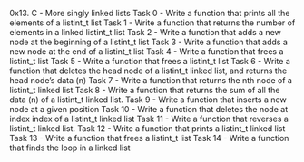 0x13. C - More singly linked lists
Task 0 - Write a function that prints all the elements of a listint_t list
Task 1 - Write a function that returns the number of elements in a linked listint_t list
Task 2 - Write a function that adds a new node at the beginning of a listint_t list
Task 3 - Write a function that adds a new node at the end of a listint_t list
Task 4 - Write a function that frees a listint_t list
Task 5 - Write a function that frees a listint_t list
Task 6 - Write a function that deletes the head node of a listint_t linked list, and returns the head node’s data (n)
Task 7 - Write a function that returns the nth node of a listint_t linked list
Task 8 - Write a function that returns the sum of all the data (n) of a listint_t linked list.
Task 9 - Write a function that inserts a new node at a given position
Task 10 - Write a function that deletes the node at index index of a listint_t linked list
Task 11 - Write a function that reverses a listint_t linked list.
Task 12 - Write a function that prints a listint_t linked list
Task 13 - Write a function that frees a listint_t list
Task 14 - Write a function that finds the loop in a linked list
